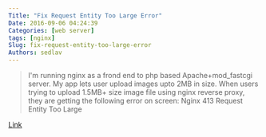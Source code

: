 ```yaml
---
Title: "Fix Request Entity Too Large Error"
Date: 2016-09-06 04:24:39
Categories: [web server]
tags: [nginx]
Slug: fix-request-entity-too-large-error
Authors: sedlav
---
```


> I'm running nginx as a frond end to php based Apache+mod_fastcgi server. My app lets user upload images upto 2MB in size. When users trying to upload 1.5MB+ size image file using nginx reverse proxy, they are getting the following error on screen: Nginx 413 Request Entity Too Large

[Link](http://www.cyberciti.biz/faq/linux-unix-bsd-nginx-413-request-entity-too-large/)
